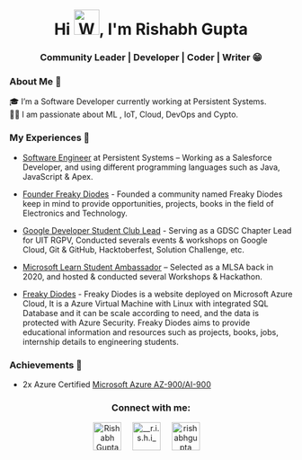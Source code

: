 <h1 align="center">Hi <img src="https://raw.githubusercontent.com/nixin72/nixin72/master/wave.gif" 
         alt="Waving hand animated gif"
         height="45"
         width="45" />, I'm Rishabh Gupta</h1>
         <h3 align="center">Community Leader | Developer | Coder | Writer 😁 </h3>

### About Me 🚀
🎓 I’m a Software Developer currently working at Persistent Systems. </br>
👨‍💻  I am passionate about ML , IoT, Cloud, DevOps and Cypto. </br>

### My Experiences 🙌
- [Software Engineer](https://www.persistent.com/) at Persistent Systems – Working as a Salesforce Developer, and using different programming languages such as Java, JavaScript & Apex.
- [Founder Freaky Diodes](https://freakydiodes.com) - Founded a community named Freaky Diodes keep in mind to provide opportunities, projects, books in the field of Electronics and Technology.
- [Google Developer Student Club Lead]( https://gdsc.community.dev/university-institute-of-technology-rgpv/ ) - Serving as a GDSC Chapter Lead for UIT RGPV, Conducted severals events & workshops on Google Cloud, Git & GitHub, Hacktoberfest, Solution Challenge, etc.
- [Microsoft Learn Student Ambassador]( https://studentambassadors.microsoft.com/ ) – Selected as a MLSA back in 2020, and hosted & conducted several Workshops & Hackathon.

- [Freaky Diodes](https://freakydiodes.com) - Freaky Diodes is a website deployed on Microsoft Azure Cloud, It is a Azure Virtual Machine with Linux with integrated SQL Database and it can be scale according to need, and the data is protected with Azure Security. Freaky Diodes aims to provide educational information and resources such as projects, books, jobs, internship details to engineering students.

### Achievements 🏅
- 2x Azure Certified [ Microsoft Azure AZ-900/AI-900 ](https://www.credly.com/badges/704fe5b6-1c3c-4670-847f-2fa1e79164e1?source=linked_in_profile) 

<h3 align="center">Connect with me:</h3>
<p align="center">
<a href="https://www.linkedin.com/in/rishabhgupta1/" target="blank"><img align="center" src="https://img.icons8.com/cute-clipart/64/000000/linkedin.png" alt="Rishabh Gupta" height="50" width="50" /></a>&nbsp;&nbsp;&nbsp;&nbsp;
<a href="https://instagram.com/whoami_apoorv" target="blank"><img align="center" src="https://img.icons8.com/cute-clipart/64/000000/instagram-new.png" alt="__r.i.s.h.i_" height="50" width="50" /></a>&nbsp;&nbsp;&nbsp;&nbsp;
<a href="https://twitter.com/__rishabhgupta" target="blank"><img align="center" src="https://img.icons8.com/cute-clipart/64/000000/twitter.png" alt="rishabhgupta" height="50" width="50" /></a> &nbsp;&nbsp;&nbsp;
</p>
